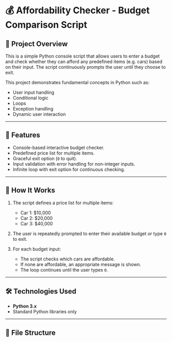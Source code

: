 # 💰 Affordability Checker - Budget Comparison Script

## 🎯 Project Overview

This is a simple Python console script that allows users to enter a budget and check whether they can afford any predefined items (e.g. cars) based on their input. The script continuously prompts the user until they choose to exit.

This project demonstrates fundamental concepts in Python such as:

- User input handling
- Conditional logic
- Loops
- Exception handling
- Dynamic user interaction

---

## 🚀 Features

- Console-based interactive budget checker.
- Predefined price list for multiple items.
- Graceful exit option (`0` to quit).
- Input validation with error handling for non-integer inputs.
- Infinite loop with exit option for continuous checking.

---

## 🧠 How It Works

1. The script defines a price list for multiple items:
    - Car 1: $10,000
    - Car 2: $20,000
    - Car 3: $40,000

2. The user is repeatedly prompted to enter their available budget or type `0` to exit.

3. For each budget input:
   - The script checks which cars are affordable.
   - If none are affordable, an appropriate message is shown.
   - The loop continues until the user types `0`.

---

## 🛠️ Technologies Used

- **Python 3.x**
- Standard Python libraries only

---

## 📂 File Structure


